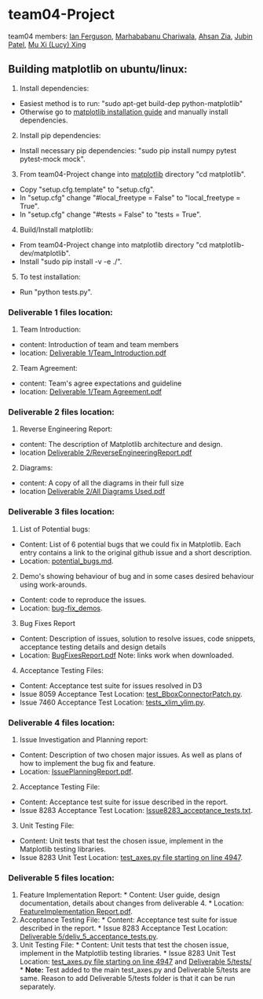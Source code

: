 # team04-Project

team04 members: [Ian Ferguson](https://github.com/Mr-Ian-Ferguson), [Marhababanu Chariwala](https://github.com/marhabac33), [Ahsan Zia](https://github.com/ziaahsan), [Jubin Patel](https://github.com/PatelJubin), [Mu Xi (Lucy) Xing](https://github.com/LucyXMX)

## Building matplotlib on ubuntu/linux:
1. Install dependencies:
  * Easiest method is to run: "sudo apt-get build-dep python-matplotlib"
  * Otherwise go to [matplotlib installation guide](http://matplotlib.org/users/installing.html) and manually install dependencies.
2. Install pip dependencies:
  * Install necessary pip dependencies: "sudo pip install numpy pytest pytest-mock mock".
3. From team04-Project change into [matplotlib](https://github.com/CSCD01-Winter2017/team04-Project/tree/master/matplotlib) directory "cd matplotlib".
  * Copy "setup.cfg.template" to "setup.cfg".
  * In "setup.cfg" change "#local_freetype = False" to "local_freetype = True".
  * In "setup.cfg" change "#tests = False" to "tests = True".
4. Build/Install matplotlib:
  * From team04-Project change into matplotlib directory "cd matplotlib-dev/matplotlib".
  * Install "sudo pip install -v -e ./".
5. To test installation:
  * Run "python tests.py".


### Deliverable 1 files location:

1. Team Introduction:
  * content: Introduction of team and team members
  * location: [Deliverable 1/Team_Introduction.pdf](https://github.com/CSCD01-Winter2017/team04-Project/blob/master/Deliverable%201/Team_Introduction.pdf)

2. Team Agreement:
  * content: Team's agree expectations and guideline
  * location: [Deliverable 1/Team Agreement.pdf](https://github.com/CSCD01-Winter2017/team04-Project/blob/master/Deliverable%201/Team%20Agreement.pdf)

### Deliverable 2 files location:

1. Reverse Engineering Report:
  * content: The description of Matplotlib architecture and design.
  * location [Deliverable 2/ReverseEngineeringReport.pdf](https://github.com/CSCD01-Winter2017/team04-Project/blob/master/Deliverable%202/ReverseEngineeringReport.pdf)

2. Diagrams:
  * content: A copy of all the diagrams in their full size
  * location [Deliverable 2/All Diagrams Used.pdf](https://github.com/CSCD01-Winter2017/team04-Project/blob/master/Deliverable%202/All%20Diagrams%20Used.pdf)


### Deliverable 3 files location:

1. List of Potential bugs:
  * Content: List of 6 potential bugs that we could fix in Matplotlib. Each entry contains a link to the original github issue and a short description.
  * Location: [potential_bugs.md](https://github.com/CSCD01-Winter2017/team04-Project/blob/master/Deliverable%203/potential_bugs.md).
2. Demo's showing behaviour of bug and in some cases desired behaviour   using work-arounds.
  * Content: code to reproduce the issues.
  * Location: [bug-fix_demos](https://github.com/CSCD01-Winter2017/team04-Project/tree/master/Deliverable%203/bug-fix_demos).
3. Bug Fixes Report
  * Content: Description of issues, solution to resolve issues, code snippets, acceptance testing details and design details
  * Location: [BugFixesReport.pdf](https://github.com/CSCD01-Winter2017/team04-Project/blob/master/Deliverable%203/BugFixesReport.pdf) Note: links work when downloaded.
4. Acceptance Testing Files:
  * Content: Acceptance test suite for issues resolved in D3
  * Issue 8059 Acceptance Test Location: [test_BboxConnectorPatch.py](https://github.com/CSCD01-Winter2017/team04-Project/blob/master/Deliverable%203/acceptanceTests/test_BboxConnectorPatch.py).
  * Issue 7460 Acceptance Test Location: [tests_xlim_ylim.py](https://github.com/CSCD01-Winter2017/team04-Project/blob/master/Deliverable%203/acceptanceTests/tests_xlim_ylim.py).
### Deliverable 4 files location:

1. Issue Investigation and Planning report:
  * Content: Description of two chosen major issues. As well as plans of how to implement the bug fix and feature.
  * Location: [IssuePlanningReport.pdf](https://github.com/CSCD01-Winter2017/team04-Project/blob/master/Deliverable%204/IssuePlanningReport.pdf).
2. Acceptance Testing File:
  * Content: Acceptance test suite for issue described in the report.
  * Issue 8283 Acceptance Test Location: [Issue8283_acceptance_tests.txt](https://github.com/CSCD01-Winter2017/team04-Project/blob/master/Deliverable%204/Issue8283_acceptance_tests.txt).
3. Unit Testing File:
  * Content: Unit tests that test the chosen issue, implement in the Matplotlib testing libraries.
  * Issue 8283 Unit Test Location: [test_axes.py file starting on line 4947](https://github.com/CSCD01-Winter2017/team04-Project/blob/master/matplotlib/lib/matplotlib/tests/test_axes.py#L4947-L5130).

### Deliverable 5 files location:

  1. Feature Implementation Report:
    * Content: User guide, design documentation, details about changes from deliverable 4.
    * Location: [FeatureImplementation Report.pdf](https://github.com/CSCD01-Winter2017/team04-Project/blob/master/Deliverable%205/FeatureImplementationReport.pdf).
  2. Acceptance Testing File:
    * Content: Acceptance test suite for issue described in the report.
    * Issue 8283 Acceptance Test Location: [Deliverable 5/deliv_5_acceptance_tests.py](https://github.com/CSCD01-Winter2017/team04-Project/blob/master/Deliverable%205/deliv_5_acceptance_tests.py).
  3. Unit Testing File:
    * Content: Unit tests that test the chosen issue, implement in the Matplotlib testing libraries.
    * Issue 8283 Unit Test Location: [test_axes.py file starting on line 4947](https://github.com/CSCD01-Winter2017/team04-Project/blob/master/matplotlib/lib/matplotlib/tests/test_axes.py/#L4947) and [Deliverable 5/tests/](https://github.com/CSCD01-Winter2017/team04-Project/tree/master/Deliverable%205/tests)
    * **Note:** Test added to the main test_axes.py and Deliverable 5/tests are same. Reason to add Deliverable 5/tests folder is that it can be run separately.
